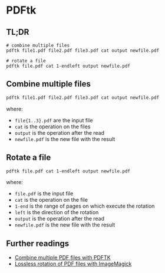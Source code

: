 # PDFtk

## TL;DR

```shell
# combine multiple files
pdftk file1.pdf file2.pdf file3.pdf cat output newfile.pdf

# rotate a file
pdftk file.pdf cat 1-endleft output newfile.pdf
```

## Combine multiple files

```sh
pdftk file1.pdf file2.pdf file3.pdf cat output newfile.pdf
```

where:

- `file{1..3}.pdf` are the input file
- `cat` is the operation on the files
- `output` is the operation after the read
- `newfile.pdf` is the new file with the result

## Rotate a file

```sh
pdftk file.pdf cat 1-endleft output newfile.pdf
```

where:

- `file.pdf` is the input file
- `cat` is the operation on the file
- `1-end` is the range of pages on which execute the rotation
- `left` is the direction of the rotation
- `output` is the operation after the read
- `newfile.pdf` is the new file with the result

## Further readings

- [Combine multiple PDF files with PDFTK]
- [Lossless rotation of PDF files with ImageMagick]

[combine multiple pdf files with pdftk]: https://www.maketecheasier.com/combine-multiple-pdf-files-with-pdftk/
[lossless rotation of pdf files with imagemagick]: https://stackoverflow.com/questions/38281526/lossless-rotation-of-pdf-files-with-imagemagick/51859078#51859078
